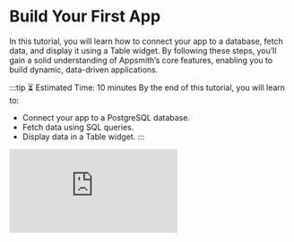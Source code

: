 # Build Your First App

In this tutorial, you will learn how to connect your app to a database, fetch data, and display it using a Table widget. By following these steps, you’ll gain a solid understanding of Appsmith’s core features, enabling you to build dynamic, data-driven applications.

:::tip ⏳ Estimated Time: 10 minutes
By the end of this tutorial, you will learn to:

- Connect your app to a PostgreSQL database.
- Fetch data using SQL queries.
- Display data in a Table widget.
:::


<div style={{ position: "relative", paddingBottom: "calc(50.52% + 41px)", height: 0, width: "100%" }}>
  <iframe
    src="https://demo.arcade.software/N0DGhXCaYUFdtc4h8M2b?embed"
    frameBorder="0"
    loading="lazy"
    webkitAllowFullScreen
    mozAllowFullScreen
    allowFullScreen
    allow="fullscreen"
    style={{ position: "absolute", top: 0, left: 0, width: "100%", height: "100%" }}
    title="Appsmith | Connect Data"
  />
</div>

1. Open the [Appsmith Home](https://app.appsmith.com/applications) to view all workspaces and applications. A workspace is a collection of applications where teams can collaborate on building and managing different apps.

2. To create a new app, click the **Create New** dropdown in the top-right corner of the workspace and select **Application**.


3. In your application and, from the sidebar, click the **Data** button. This section lists all the datasources configured in your app, where you can edit existing ones or add new datasources.

4. Click the **+** icon next to **Datasources in your workspace** to add a new datasource.

5. You’ll now see a list of APIs, databases, and SaaS integrations you can connect to. For this tutorial, select the **Sample Users** database. This is a PostgreSQL database that contains user-related data, such as names, email addresses, and user IDs, which will be used to display data in the app. 

6. After selecting Sample Users, a page opens showing the database schema *(structure of tables and columns)*, tables, and configuration details. Rename it to `UsersDB`.

7. Click **+ New Query** from the top-right corner. This opens a query editor where you can write SQL queries.

8. Click on the three dots next to the query name in the left pane and select Rename. Rename the default query name `Query1` to `getUsers`. 

9. Update the query with the following to fetch records in ascending order of the `id` field:

<dd>

  ```sql
  SELECT * FROM public."users" ORDER BY id LIMIT 10;
  ```

</dd>

10. Click the **Run** button on the top right of the screen to execute the query and confirm that it returns data.

11. Click the **UI** tab on the *Entity Explorer* to the left of the screen. The UI tab opens a list of available widgets in Appsmith, which can be used to display data and design the app.

12. Click **+ New UI Element**. This displays a list of available widgets to choose from. Drag a **Table** widget and drop it onto the canvas to display the data in a structured format.

13. When you add the Table widget, a *Property Pane* appears on the right. The Property Pane contains all the configurable settings for the widget, such as its name, datasource, appearance, and behavior. To rename the widget, edit the name at the top of the pane, changing it from `Table1` to `usersTable`.

14. In the Property Pane, click on the [**Table Data**](/reference/widgets/table#table-data-arrayobject) property and select the `getUsers` query to connect the Table to the data fetched by the query. The Table Data property allows you to bind your query or JS data to the Table widget.

15. Click on the **Deploy** button in the top-right corner. This allows you to publish your changes and make your app live, which you can then share with others. 
 
:::tip 🎉 Great job!  
You have successfully created your first app by connecting to a sample PostgreSQL database, fetching user details, and displaying them in a Table widget.

Your app is now live! You can share it with others and continue enhancing it by adding more data-driven features and interactivity. 
:::


### What's next?

Now that you've connected data and built a basic UI, here are some next steps based on what you want to do next:

- **Work with data:** Learn how to filter, sort, and manipulate data before displaying it. 
- **Build more UI interactions:** Add buttons, forms, and other widgets to create an interactive experience. 
- **Integrate APIs & databases:** Connect your app to external APIs or a custom database. 